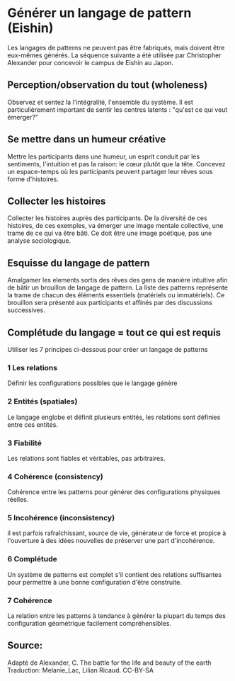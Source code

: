 
# Générer un langage de pattern (Eishin)

Les langages de patterns ne peuvent pas être fabriqués, mais doivent être eux-mêmes générés. La séquence suivante a été utilisée par Christopher Alexander pour concevoir le campus de Eishin au Japon.

## Perception/observation du tout (wholeness)
Observez et sentez la l'intégralité, l'ensemble du système. Il est particulièrement important de sentir les centres latents : "qu'est ce qui veut émerger?"

## Se mettre dans un humeur créative
Mettre les participants dans une humeur, un esprit conduit par les sentiments, l'intuition et pas la raison: le cœur plutôt que la tête.
Concevez un espace-temps où les participants peuvent partager leur rêves sous forme d'histoires.

## Collecter les histoires
Collecter les histoires  auprès des participants. De la diversité de ces histoires, de ces exemples, va émerger une image mentale collective, une trame de ce qui va être bâti.
Ce doit être une image poétique, pas une analyse sociologique.

## Esquisse du langage de pattern
Amalgamer les elements sortis des rêves des gens de manière intuitive afin de bâtir un brouillon de langage de pattern. La liste des patterns représente la trame de chacun des éléments essentiels (matériels ou immatériels).
Ce brouillon sera présenté aux participants et affinés par des discussions successives.

## Complétude du langage = tout ce qui est requis
Utiliser les 7 principes ci-dessous pour créer un langage de patterns

### 1 Les relations
Définir les configurations possibles que le langage génère

### 2 Entités (spatiales)
Le langage englobe et définit plusieurs entités, les relations sont définies entre ces entités.


### 3 Fiabilité
Les relations sont fiables et véritables, pas arbitraires.

### 4 Cohérence (consistency)
Cohérence entre les patterns pour générer des configurations physiques réelles.

### 5 Incohérence (inconsistency)
il est parfois rafraîchissant, source de vie, générateur de force et propice à l'ouverture à des idées nouvelles de préserver une part d'incohérence.

### 6 Complétude
Un système de patterns est complet s'il contient des relations suffisantes pour permettre à une bonne configuration d'être construite.

### 7 Cohérence
La relation entre les patterns à tendance à générer la plupart du temps des configuration géométrique facilement compréhensibles.


## Source:
Adapté de Alexander, C. The battle for the life and beauty of the earth
Traduction: Melanie_Lac, Lilian Ricaud.
CC-BY-SA



